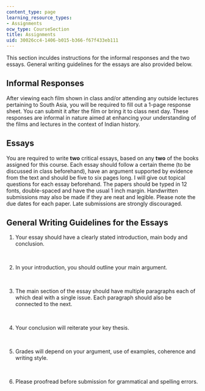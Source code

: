 ```yaml
---
content_type: page
learning_resource_types:
- Assignments
ocw_type: CourseSection
title: Assignments
uid: 30026cc4-1406-b015-b366-f67f433eb111
---
```


This section inculdes instructions for the informal responses and the two essays. General writing guidelines for the essays are also provided below.

Informal Responses
------------------

After viewing each film shown in class and/or attending any outside lectures pertaining to South Asia, you will be required to fill out a 1-page response sheet. You can submit it after the film or bring it to class next day. These responses are informal in nature aimed at enhancing your understanding of the films and lectures in the context of Indian history.

Essays
------

You are required to write **two** critical essays, based on any **two** of the books assigned for this course. Each essay should follow a certain theme (to be discussed in class beforehand), have an argument supported by evidence from the text and should be five to six pages long. I will give out topical questions for each essay beforehand. The papers should be typed in 12 fonts, double-spaced and have the usual 1 inch margin. Handwritten submissions may also be made if they are neat and legible. Please note the due dates for each paper. Late submissions are strongly discouraged.

General Writing Guidelines for the Essays
-----------------------------------------

1.  Your essay should have a clearly stated introduction, main body and conclusion.  
      
     
2.  In your introduction, you should outline your main argument.  
      
     
3.  The main section of the essay should have multiple paragraphs each of which deal with a single issue. Each paragraph should also be connected to the next.  
      
     
4.  Your conclusion will reiterate your key thesis.  
      
     
5.  Grades will depend on your argument, use of examples, coherence and writing style.  
      
     
6.  Please proofread before submission for grammatical and spelling errors.